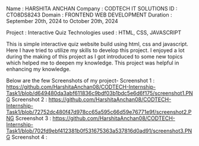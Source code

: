 
Name : HARSHITA ANCHAN
Company : CODTECH IT SOLUTIONS
ID : CTO8DS8243
Domain : FRONTEND WEB DEVELOPMENT
Duration : September 20th, 2024 to October 20th, 2024

Project : Interactive Quiz
Technologies used : HTML, CSS, JAVASCRIPT

This is simple interactive quiz website build using html, css and javascript. Here I have tried to utilize my skills to develop this project. I enjoyed a lot during the making of this project as I got introduced to some new topics which helped me to deepen my knowledge.
This project was helpful in enhancing my knowledge.

Below are the few Screenshots of my project-
Screenshot 1 : https://github.com/HarshitaAnchan08/CODTECH-Internship-Task1/blob/d649480da3abf611836c9bdf03b1bdc5e6d6f175/screenshot1.PNG
Screenshot 2 : https://github.com/HarshitaAnchan08/CODTECH-Internship-Task1/blob/72752dc480f47d978cc65a595c66d59e76771e9f/screenshot2.PNG
Screenshot 3 : https://github.com/HarshitaAnchan08/CODTECH-Internship-Task1/blob/702fd9ebf412381b0f531675363a537816d0ad91/screenshot3.PNG
Screenshot 4 : 

